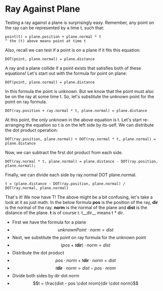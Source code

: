 # Ray Against Plane

Testing a ray against a plane is surprisingly easy. Remember, any point on the ray can be represented by a time t, such that:

```
point(t) = plane.position + plane.normal * t
^ the (t) above means point at time t
```

Also, recall we can test if a point is on a plane if it fits this equation:

```
DOT(point, plane.normal) = plane.distance
```

A ray and a plane collide if a point exists that satisfies both of these equations! Let's start out with the formula for point on plane:

```
DOT(point, plane.normal) = plane.distance
```

In this formula the point is unknown. But we know that the point must also be on the ray at some time t. So, let's substitute the unknown point for the point on ray formula.

```
DOT(ray.position + ray.normal * t, plane.normal) = plane.distance
```

At this point, the only unknown in the above equation is t. Let's start re-arranging the equation so t is on the left side by its-self. We can distribute the dot product operation:

```
DOT(ray.position, plane.normal) + DOT(ray.normal * t, plane.normal) = plane.distance
```

Now, we can subtract the first dot product from each side.

```
DOT(ray.normal * t, plane.normal) = plane.distance - DOT(ray.position, plane.normal);
```

Finally, we can divide each side by ray.normal DOT plane.normal.

```
t = (plane.distance - DOT(ray.position, plane.normal) / DOT(ray.normal, plane.normal)
```

That's it! We now have T! The above might be a bit confusing, let's take a look at it as just math. In the below formula __pos__ is the position of the ray, __dir__ is the normal of the ray. __norm__ is the normal of the plane and __dist__ is the distance of the plane. __t__ is of course t. t__dir__ means t * dir.

* First we have the formula for a plane
* $$unknownPoint \cdot norm = dist$$
* Next, we substitute the point on ray formula for the unknown point
* $$(pos + t\mathbf d\mathbf i \mathbf r) \cdot norm = dist$$
* Distribute the dot product
* $$pos \cdot norm + t\mathbf d\mathbf i\mathbf r \cdot norm = dist$$
* $$t\mathbf d\mathbf i\mathbf r \cdot norm = dist - pos \cdot nrom$$
* Divide both sides by dir dot norm
* $$t = \frac{dist - pos \cdot nrom}{dir \cdot norm}$$